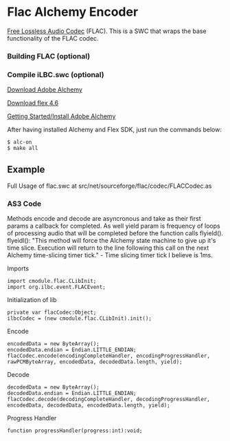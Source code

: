 Flac Alchemy Encoder
=============

[Free Lossless Audio Codec](http://flac.sourceforge.net/index.html) (FLAC). This is a SWC that wraps the base functionality of the FLAC codec.

### Building FLAC (optional)

### Compile iLBC.swc (optional)
[Download Adobe Alchemy](http://labs.adobe.com/downloads/alchemy.html)

[Download flex 4.6](http://opensource.adobe.com/wiki/display/flexsdk/Download+Flex+4.6)

[Getting Started/Install Adobe Alchemy](http://labs.adobe.com/wiki/index.php/Alchemy:Documentation:Getting_Started)

After having installed Alchemy and Flex SDK, just run the commands below:

	$ alc-on
	$ make all

Example
------------
Full Usage of flac.swc at src/net/sourceforge/flac/codec/FLACCodec.as

### AS3 Code

Methods encode and decode are asyncronous and take as their first params a callback for completed. As well yield param is frequency of loops of processing audio that will be completed before the function calls flyield(). flyeidl(): "This method will force the Alchemy state machine to give up it's time slice. Execution will return to the line following this call on the next Alchemy time-slicing timer tick." - Time slicing timer tick I believe is 1ms. 

Imports

	import cmodule.flac.CLibInit;
	import org.ilbc.event.FLACEvent;

Initialization of lib

	private var flacCodec:Object;
	ilbcCodec = (new cmodule.flac.CLibInit).init();

Encode

	encodedData = new ByteArray();
	encodedData.endian = Endian.LITTLE_ENDIAN;
	flacCodec.encode(encodingCompleteHandler, encodingProgressHandler, rawPCMByteArray, encodedData, decodedData.length, yield);

Decode

	decodedData = new ByteArray();
	decodedData.endian = Endian.LITTLE_ENDIAN;
	flacCodec.decode(decodingCompleteHandler, decodingProgressHandler, encodedData, decodedData, encodedData.length, yield);

Progress Handler

	function progressHandler(progress:int):void;